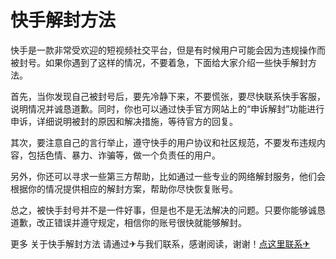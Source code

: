 # 快手解封方法

快手是一款非常受欢迎的短视频社交平台，但是有时候用户可能会因为违规操作而被封号。如果你遇到了这样的情况，不要着急，下面给大家介绍一些快手解封方法。

首先，当你发现自己被封号后，要先冷静下来，不要慌张，要尽快联系快手客服，说明情况并诚恳道歉。同时，你也可以通过快手官方网站上的“申诉解封”功能进行申诉，详细说明被封的原因和解决措施，等待官方的回复。

其次，要注意自己的言行举止，遵守快手的用户协议和社区规范，不要发布违规内容，包括色情、暴力、诈骗等，做一个负责任的用户。

另外，你还可以寻求一些第三方帮助，比如通过一些专业的网络解封服务，他们会根据你的情况提供相应的解封方案，帮助你尽快恢复账号。

总之，被快手封号并不是一件好事，但是也不是无法解决的问题。只要你能够诚恳道歉，改正错误并遵守规定，相信你的账号很快就能够解封。

更多 关于快手解封方法 请通过✈与我们联系，感谢阅读，谢谢！[点这里联系✈](https://ads.k02.cc)